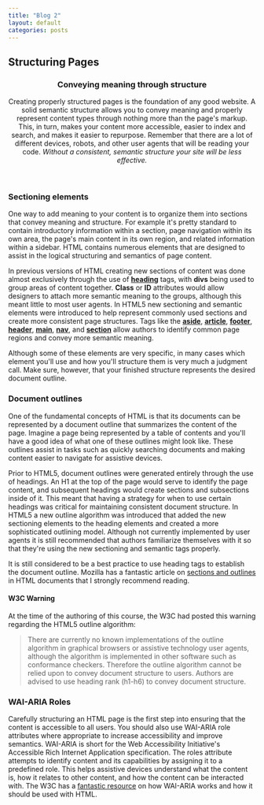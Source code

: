 ```yaml
---
title: "Blog 2"
layout: default
categories: posts
---
```

<h2>Structuring Pages</h2>
  <article role="article">
    <header>
      <h3> Conveying meaning through structure </h3>
      <p>Creating properly structured pages is the foundation of any good website. A solid semantic structure allows you to convey meaning and properly represent content types through nothing more than the page's markup. This, in turn, makes your content more accessible, easier to index and search, and makes it easier to repurpose. Remember that there are a lot of different devices, robots, and other user agents that will be reading your code. <em>Without a consistent, semantic structure your site will be less effective.</em> </p>
    </header>
    <section>
      <h3>Sectioning elements </h3>
      <p>One way to add meaning to your content is to organize them into sections that convey meaning and structure. For example it's pretty standard to contain introductory information within a section, page navigation within its own area, the page's main content in its own region, and related information within a sidebar. HTML contains numerous elements that are designed to assist in the logical structuring and semantics of page content. </p>
      <p>In previous versions of HTML creating new sections of content was done almost exclusively through the use of <a href="http://www.w3.org/TR/html51/sections.html#the-h1,-h2,-h3,-h4,-h5,-and-h6-elements" title="heading elements"><b>heading</b></a> tags, with <b>divs</b> being used to group areas of content together. <b>Class</b> or <b>ID</b> attributes would allow designers to attach more semantic meaning to the groups, although this meant little to most user agents. In HTML5 new sectioning and semantic elements were introduced to help represent commonly used sections and create more consistent page structures. Tags like the <a href="http://www.w3.org/TR/html51/sections.html#the-aside-element" title="aside element"><b>aside</b></a>, <a href="http://www.w3.org/TR/html51/sections.html#the-article-element" title="article element"><b>article</b></a>, <a href="http://www.w3.org/TR/html51/sections.html#the-footer-element" title="footer element"><b>footer</b></a>, <a href="http://www.w3.org/TR/html51/sections.html#the-header-element" title="header element"><b>header</b></a>, <a href="http://www.w3.org/TR/html51/grouping-content.html#the-main-element" title="main element"><b>main</b></a>, <a href="http://www.w3.org/TR/html51/sections.html#the-nav-element" title="nav element"><b>nav</b></a>, and <a href="http://www.w3.org/TR/html51/sections.html#the-section-element" title="section element"><b>section</b></a> allow authors to identify common page regions and convey more semantic meaning. </p>
      <p>Although some of these elements are very specific, in many cases which element you'll use and how you'll structure them is very much a judgment call. Make sure, however, that your finished structure represents the desired document outline. </p>
    </section>
    <section>
      <h3>Document outlines </h3>
      <p>One of the fundamental concepts of HTML is that its documents can be represented by a document outline that summarizes the content of the page. Imagine a page being represented by a table of contents and you'll have a good idea of what one of these outlines might look like. These outlines assist in tasks such as quickly searching documents and making content easier to navigate for assistive devices. </p>
      <p>Prior to HTML5, document outlines were generated entirely through the use of headings. An H1 at the top of the page would serve to identify the page content, and subsequent headings would create sections and subsections inside of it. This meant that having a strategy for when to use certain headings was critical for maintaining consistent document structure. In HTML5 a new outline algorithm was introduced that added the new sectioning elements to the heading elements and created a more sophisticated outlining model. Although not currently implemented by user agents it is still recommended that authors familiarize themselves with it so that they're using the new sectioning and semantic tags properly. </p>
      <p>It is still considered to be a best practice to use heading tags to establish the document outline. Mozilla has a fantastic article on <a href="https://developer.mozilla.org/en-US/docs/Web/Guide/HTML/Sections_and_Outlines_of_an_HTML5_document" title="Mozilla Dev article on HTML sections">sections and outlines</a> in HTML documents that I strongly recommend reading.</p>
      <aside role="complementary">
        <h4>W3C Warning</h4>
        <p>At the time of the authoring of this course, the W3C had posted this warning regarding the HTML5 outline algorithm:</p>
        <blockquote>There are currently no known implementations of the outline algorithm in graphical browsers or assistive technology user agents, although the algorithm is implemented in other software such as conformance checkers. Therefore the outline algorithm cannot be relied upon to convey document structure to users. Authors are advised to use heading rank (h1-h6) to convey document structure.</blockquote>
      </aside>
    </section>
    <section>
      <h3>WAI-ARIA Roles</h3>
      <p>Carefully structuring an HTML page is the first step into ensuring that the content is accessible to all users. You should also use WAI-ARIA role attributes where appropriate to increase accessibility and improve semantics. WAI-ARIA is short for the Web Accessibility Initiative's Accessible Rich Internet Application specification. The roles attribute attempts to identify content and its capabilities by assigning it to a predefined role. This helps assistive devices understand what the content is, how it relates to other content, and how the content can be interacted with. The W3C has a <a href="http://www.w3.org/TR/2014/WD-aria-in-html-20140626/" title="Using WAI-ARIA in HTML">fantastic resource</a> on how WAI-ARIA works and how it should be used with HTML.</p>
    </section>
  </article>
